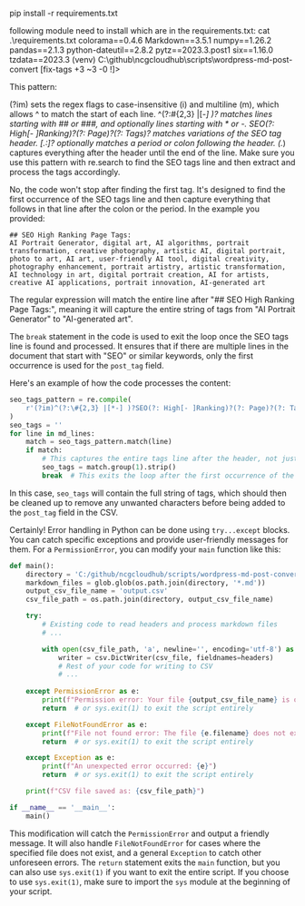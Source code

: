 pip install -r requirements.txt

following module need to install which are in the requirements.txt:
cat .\requirements.txt
colorama==0.4.6
Markdown==3.5.1
numpy==1.26.2
pandas==2.1.3
python-dateutil==2.8.2
pytz==2023.3.post1
six==1.16.0
tzdata==2023.3
(venv) C:\github\ncgcloudhub\scripts\wordpress-md-post-convert [fix-tags +3 ~3 -0 !]> 



This pattern:

(?im) sets the regex flags to case-insensitive (i) and multiline (m), which allows ^ to match the start of each line.
^(?:\#{2,3} |[*-] )? matches lines starting with ## or ###, and optionally lines starting with * or -.
SEO(?: High[- ]Ranking)?(?: Page)?(?: Tags)? matches variations of the SEO tag header.
[.:]? optionally matches a period or colon following the header.
(.*) captures everything after the header until the end of the line.
Make sure you use this pattern with re.search to find the SEO tags line and then extract and process the tags accordingly.

No, the code won't stop after finding the first tag. It's designed to find the first occurrence of the SEO tags line and then capture everything that follows in that line after the colon or the period. In the example you provided:

```
## SEO High Ranking Page Tags:
AI Portrait Generator, digital art, AI algorithms, portrait transformation, creative photography, artistic AI, digital portrait, photo to art, AI art, user-friendly AI tool, digital creativity, photography enhancement, portrait artistry, artistic transformation, AI technology in art, digital portrait creation, AI for artists, creative AI applications, portrait innovation, AI-generated art
```

The regular expression will match the entire line after "## SEO High Ranking Page Tags:", meaning it will capture the entire string of tags from "AI Portrait Generator" to "AI-generated art". 

The `break` statement in the code is used to exit the loop once the SEO tags line is found and processed. It ensures that if there are multiple lines in the document that start with "SEO" or similar keywords, only the first occurrence is used for the `post_tag` field.

Here's an example of how the code processes the content:

```python
seo_tags_pattern = re.compile(
    r'(?im)^(?:\#{2,3} |[*-] )?SEO(?: High[- ]Ranking)?(?: Page)?(?: Tags)?[.:]?(.*)'
)
seo_tags = ''
for line in md_lines:
    match = seo_tags_pattern.match(line)
    if match:
        # This captures the entire tags line after the header, not just the first tag.
        seo_tags = match.group(1).strip()
        break  # This exits the loop after the first occurrence of the SEO tags line.
```

In this case, `seo_tags` will contain the full string of tags, which should then be cleaned up to remove any unwanted characters before being added to the `post_tag` field in the CSV.


Certainly! Error handling in Python can be done using `try...except` blocks. You can catch specific exceptions and provide user-friendly messages for them. For a `PermissionError`, you can modify your `main` function like this:

```python
def main():
    directory = 'C:/github/ncgcloudhub/scripts/wordpress-md-post-convert/'
    markdown_files = glob.glob(os.path.join(directory, '*.md'))
    output_csv_file_name = 'output.csv'
    csv_file_path = os.path.join(directory, output_csv_file_name)

    try:
        # Existing code to read headers and process markdown files
        # ...

        with open(csv_file_path, 'a', newline='', encoding='utf-8') as csv_file:
            writer = csv.DictWriter(csv_file, fieldnames=headers)
            # Rest of your code for writing to CSV
            # ...
    
    except PermissionError as e:
        print(f"Permission error: Your file {output_csv_file_name} is open. Please make sure to close your file and re-run the script.")
        return  # or sys.exit(1) to exit the script entirely

    except FileNotFoundError as e:
        print(f"File not found error: The file {e.filename} does not exist. Please check the path and try again.")
        return  # or sys.exit(1) to exit the script entirely

    except Exception as e:
        print(f"An unexpected error occurred: {e}")
        return  # or sys.exit(1) to exit the script entirely

    print(f"CSV file saved as: {csv_file_path}")

if __name__ == '__main__':
    main()
```

This modification will catch the `PermissionError` and output a friendly message. It will also handle `FileNotFoundError` for cases where the specified file does not exist, and a general `Exception` to catch other unforeseen errors. The `return` statement exits the `main` function, but you can also use `sys.exit(1)` if you want to exit the entire script. If you choose to use `sys.exit(1)`, make sure to import the `sys` module at the beginning of your script.